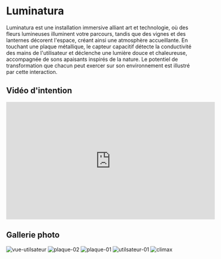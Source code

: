 # Luminatura
Luminatura est une installation immersive alliant art et technologie, où des fleurs lumineuses illuminent votre parcours, tandis que des vignes et des lanternes décorent l'espace, créant ainsi une atmosphère accueillante. En touchant une plaque métallique, le capteur capacitif détecte la conductivité des mains de l'utilisateur et déclenche une lumière douce et chaleureuse, accompagnée de sons apaisants inspirés de la nature. Le potentiel de transformation que chacun peut exercer sur son environnement est illustré par cette interaction.

<!-- ## Bande-annonce -->

## Vidéo d'intention

<iframe width="560" height="315" src="https://www.youtube.com/embed/i6xJno_NFSc" title="YouTube video player" frameborder="0" allow="accelerometer; autoplay; clipboard-write; encrypted-media; gyroscope; picture-in-picture" referrerpolicy="strict-origin-when-cross-origin" allowfullscreen></iframe>

<!-- ## Documentation vidéo -->

## Gallerie photo

![vue-utilsateur](https://github.com/user-attachments/assets/3864549b-ab71-4ba4-8e71-9974d3e0bd40)
![plaque-02](https://github.com/user-attachments/assets/231c684b-0fba-4dc0-b59e-b4bd0b5ff8fc)
![plaque-01](https://github.com/user-attachments/assets/1b7ffeae-cd82-4adb-b65d-7740b6025985)
![utilsateur-01](https://github.com/user-attachments/assets/02d52256-d6f6-42dc-925a-0408e5d04865)
![climax](https://github.com/user-attachments/assets/2e08cb3c-7e14-43a9-b480-cac65f782a10)
